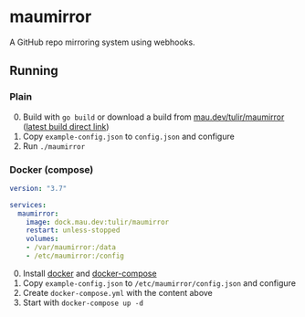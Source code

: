 # maumirror
A GitHub repo mirroring system using webhooks.

## Running
### Plain
0. Build with `go build` or download a build from [mau.dev/tulir/maumirror](https://mau.dev/tulir/maumirror/pipelines) ([latest build direct link](https://mau.dev/tulir/maumirror/-/jobs/artifacts/master/raw/maumirror?job=build))
1. Copy `example-config.json` to `config.json` and configure
2. Run `./maumirror`

### Docker (compose)
```yaml
version: "3.7"

services:
  maumirror:
    image: dock.mau.dev:tulir/maumirror
    restart: unless-stopped
    volumes:
    - /var/maumirror:/data
    - /etc/maumirror:/config
```

0. Install [docker](https://docs.docker.com/install/) and [docker-compose](https://docs.docker.com/compose/install/)
1. Copy `example-config.json` to `/etc/maumirror/config.json` and configure
2. Create `docker-compose.yml` with the content above
3. Start with `docker-compose up -d`
